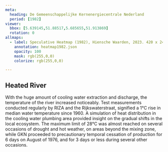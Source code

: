 ```yaml
---
meta:
  heading: De Gemeenschappelijke Kernenergiecentrale Nederland
  period: [1982]
viewer:
  bbox: [5.639145,51.88517,5.685655,51.913869]
  rotation: 0
allmaps:
  - label: Speculative Heatmap (1982), Hiensche Waarden, 2023. 420 x 240 mm, Scale 1:10,000. The Berlage.
    annotation: heatmap1982.json
    opacity: 100
    mask: rgb(255,0,0)
    colorize: rgb(255,0,0)

---
```


## Heated River

With the huge amount of cooling water extraction and discharge, the temperature of the river increased noticeably. Test measurements conducted regularly by RIZA and the Rijkswaterstraat, signified a 1°C rise in median water temperature since 1960. A simulation of heat distribution in the cooling water plumbing area provided insight on the gradual shifts in the local ecosystem. The maximum limit of 28°C was almost reached on several occasions of drought and hot weather, on areas beyond the mixing zone, while GKN proceeded to precautionary temporal cessation of production for 6 days on August of 1976, and for 3 days or less during several other occasions.
